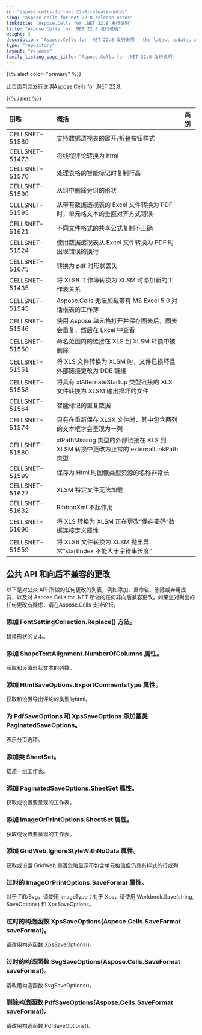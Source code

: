```yaml
---
id: "aspose-cells-for-net-22-8-release-notes"
slug: "aspose-cells-for-net-22-8-release-notes"
linktitle: "Aspose.Cells for .NET 22.8 发行说明"
title: "Aspose.Cells for .NET 22.8 发行说明"
weight: 5
description: "Aspose.Cells for .NET 22.8 发行说明 – the latest updates and fixes."
type: "repository"
layout: "release"
family_listing_page_title: "Aspose.Cells for .NET 22.8 发行说明"
---
```

{{% alert color="primary" %}}

此页面包含发行说明[Aspose.Cells for .NET 22.8](https://www.nuget.org/packages/Aspose.Cells/22.8.0).

{{% /alert %}}

|**钥匙**|**概括**|**类别**|
|:- |:- |:- |
|CELLSNET-51589|支持数据透视表的展开/折叠按钮样式|
|CELLSNET-51473|将线程评论转换为 html|
|CELLSNET-51570|处理表格的智能标记时复制行高|
|CELLSNET-51590|从组中删除分组的形状|
|CELLSNET-51595|从带有数据透视表的 Excel 文件转换为 PDF 时，单元格文本的垂直对齐方式错误|
|CELLSNET-51621|不同文件格式的共享公式复制不正确|
|CELLSNET-51524|使用数据透视表从 Excel 文件转换为 PDF 时出现错误的换行|
|CELLSNET-51675|转换为 pdf 时形状丢失|
|CELLSNET-51435|将 XLSB 工作簿转换为 XLSM 时添加新的工作表关系|
|CELLSNET-51545|Aspose.Cells 无法加载带有 MS Excel 5.0 对话框表的工作簿|
|CELLSNET-51546|使用 Aspose 单元格打开并保存图表后，图表会重复，然后在 Excel 中查看|
|CELLSNET-51550|命名范围内的链接在 XLS 到 XLSM 转换中被删除|
|CELLSNET-51551|将 XLS 文件转换为 XLSM 时，文件已损坏且外部链接更改为 DDE 链接|
|CELLSNET-51558|将具有 xlAlternateStartup 类型链接的 XLS 文件转换为 XLSM 输出损坏的文件|
|CELLSNET-51564|智能标记的重复数据|
|CELLSNET-51574|只有在重新保存 XLSX 文件时，其中包含两列的文本框才会呈现为一列|
|CELLSNET-51580|xlPathMissing 类型的外部链接在 XLS 到 XLSM 转换中更改为正常的 externalLinkPath 类型|
|CELLSNET-51599|保存为 Html 时图像类型资源的名称非常长|
|CELLSNET-51627|XLSM 特定文件无法加载|
|CELLSNET-51632|RibbonXml 不起作用|
|CELLSNET-51696|将 XLS 转换为 XLSM 正在更改“保存密码”数据连接定义属性|
|CELLSNET-51559|将 XLSB 文件转换为 XLSM 抛出异常“startIndex 不能大于字符串长度”|

## **公共 API 和向后不兼容的更改**

以下是对公众 API 所做的任何更改的列表，例如添加、重命名、删除或弃用成员，以及对 Aspose.Cells for .NET 所做的任何非向后兼容更改。如果您对列出的任何更改有疑虑，请在Aspose.Cells 支持论坛。

### **添加 FontSettingCollection.Replace() 方法。**

替换形状的文本。

### **添加 ShapeTextAlignment.NumberOfColumns 属性。**

获取和设置形状文本的列数。

### **添加 HtmlSaveOptions.ExportCommentsType 属性。**

获取和设置导出评论的类型为html。

### **为 PdfSaveOptions 和 XpsSaveOptions 添加基类 PaginatedSaveOptions。**

表示分页选项。

### **添加类 SheetSet。**

描述一组工作表。

### **添加 PaginatedSaveOptions.SheetSet 属性。**

获取或设置要呈现的工作表。

### **添加 ImageOrPrintOptions.SheetSet 属性。**

获取或设置要呈现的工作表。

### **添加 GridWeb.IgnoreStyleWithNoData 属性。**

获取或设置 GridWeb 是否忽略显示不包含单元格值但仍具有样式的行或列

### **过时的 ImageOrPrintOptions.SaveFormat 属性。**

对于 Tiff/Svg，请使用 ImageType；对于 Xps，请使用 Workbook.Save(string, SaveOptions) 和 XpsSaveOptions。

### **过时的构造函数 XpsSaveOptions(Aspose.Cells.SaveFormat saveFormat)。**

请改用构造函数 XpsSaveOptions()。

### **过时的构造函数 SvgSaveOptions(Aspose.Cells.SaveFormat saveFormat)。**

请改用构造函数 SvgSaveOptions()。

### **删除构造函数 PdfSaveOptions(Aspose.Cells.SaveFormat saveFormat)。**

请改用构造函数 PdfSaveOptions()。
